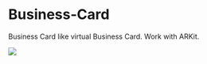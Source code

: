 # Business-Card

Business Card like virtual Business Card.
Work with ARKit.

![](https://media.giphy.com/media/YSHWwOdqOG0feX1MuH/giphy.gif)
